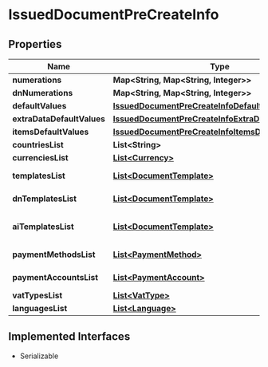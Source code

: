 

# IssuedDocumentPreCreateInfo


## Properties

| Name | Type | Description | Notes |
|------------ | ------------- | ------------- | -------------|
|**numerations** | **Map&lt;String, Map&lt;String, Integer&gt;&gt;** |  |  [optional] |
|**dnNumerations** | **Map&lt;String, Map&lt;String, Integer&gt;&gt;** |  |  [optional] |
|**defaultValues** | [**IssuedDocumentPreCreateInfoDefaultValues**](IssuedDocumentPreCreateInfoDefaultValues.md) |  |  [optional] |
|**extraDataDefaultValues** | [**IssuedDocumentPreCreateInfoExtraDataDefaultValues**](IssuedDocumentPreCreateInfoExtraDataDefaultValues.md) |  |  [optional] |
|**itemsDefaultValues** | [**IssuedDocumentPreCreateInfoItemsDefaultValues**](IssuedDocumentPreCreateInfoItemsDefaultValues.md) |  |  [optional] |
|**countriesList** | **List&lt;String&gt;** | Countries list |  [optional] |
|**currenciesList** | [**List&lt;Currency&gt;**](Currency.md) | Currencies list |  [optional] |
|**templatesList** | [**List&lt;DocumentTemplate&gt;**](DocumentTemplate.md) | Document templates list |  [optional] |
|**dnTemplatesList** | [**List&lt;DocumentTemplate&gt;**](DocumentTemplate.md) | Delivery note templates list |  [optional] |
|**aiTemplatesList** | [**List&lt;DocumentTemplate&gt;**](DocumentTemplate.md) | Accompanying invoice templates list |  [optional] |
|**paymentMethodsList** | [**List&lt;PaymentMethod&gt;**](PaymentMethod.md) | Payment methods list |  [optional] |
|**paymentAccountsList** | [**List&lt;PaymentAccount&gt;**](PaymentAccount.md) | Payment accounts list |  [optional] |
|**vatTypesList** | [**List&lt;VatType&gt;**](VatType.md) | Vat types list |  [optional] |
|**languagesList** | [**List&lt;Language&gt;**](Language.md) | Languages list |  [optional] |


## Implemented Interfaces

* Serializable


